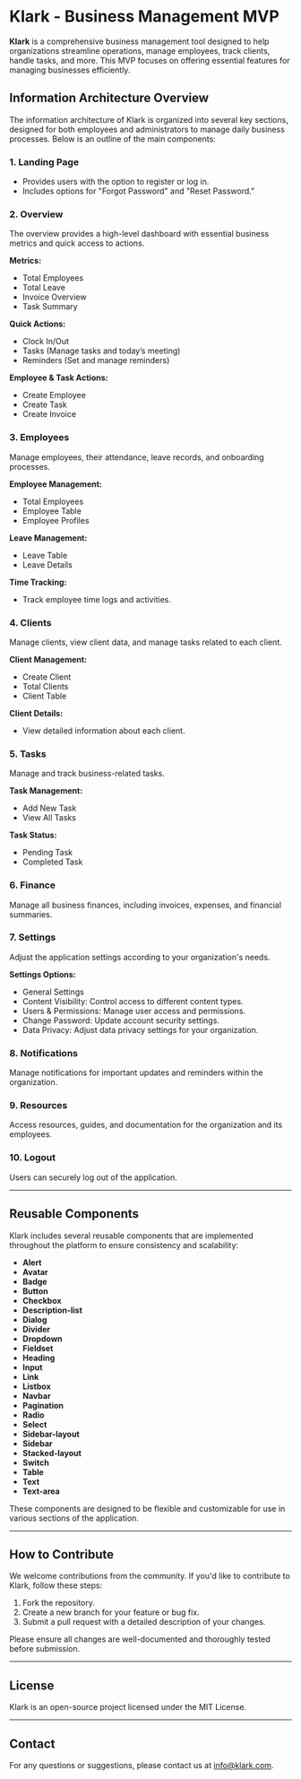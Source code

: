 # Klark - Business Management MVP

**Klark** is a comprehensive business management tool designed to help organizations streamline operations, manage employees, track clients, handle tasks, and more. This MVP focuses on offering essential features for managing businesses efficiently.

## Information Architecture Overview

The information architecture of Klark is organized into several key sections, designed for both employees and administrators to manage daily business processes. Below is an outline of the main components:

### 1. Landing Page
   - Provides users with the option to register or log in.
   - Includes options for "Forgot Password" and "Reset Password."

### 2. Overview
   The overview provides a high-level dashboard with essential business metrics and quick access to actions.

   **Metrics:**
   - Total Employees
   - Total Leave
   - Invoice Overview
   - Task Summary

   **Quick Actions:**
   - Clock In/Out
   - Tasks (Manage tasks and today’s meeting)
   - Reminders (Set and manage reminders)

   **Employee & Task Actions:**
   - Create Employee
   - Create Task
   - Create Invoice

### 3. Employees
   Manage employees, their attendance, leave records, and onboarding processes.

   **Employee Management:**
   - Total Employees
   - Employee Table
   - Employee Profiles

   **Leave Management:**
   - Leave Table
   - Leave Details

   **Time Tracking:**
   - Track employee time logs and activities.

### 4. Clients
   Manage clients, view client data, and manage tasks related to each client.

   **Client Management:**
   - Create Client
   - Total Clients
   - Client Table

   **Client Details:**
   - View detailed information about each client.

### 5. Tasks
   Manage and track business-related tasks.

   **Task Management:**
   - Add New Task
   - View All Tasks

   **Task Status:**
   - Pending Task
   - Completed Task

### 6. Finance
   Manage all business finances, including invoices, expenses, and financial summaries.

### 7. Settings
   Adjust the application settings according to your organization's needs.

   **Settings Options:**
   - General Settings
   - Content Visibility: Control access to different content types.
   - Users & Permissions: Manage user access and permissions.
   - Change Password: Update account security settings.
   - Data Privacy: Adjust data privacy settings for your organization.

### 8. Notifications
   Manage notifications for important updates and reminders within the organization.

### 9. Resources
   Access resources, guides, and documentation for the organization and its employees.

### 10. Logout
   Users can securely log out of the application.

---

## Reusable Components

Klark includes several reusable components that are implemented throughout the platform to ensure consistency and scalability:

- **Alert**
- **Avatar**
- **Badge**
- **Button**
- **Checkbox**
- **Description-list**
- **Dialog**
- **Divider**
- **Dropdown**
- **Fieldset**
- **Heading**
- **Input**
- **Link**
- **Listbox**
- **Navbar**
- **Pagination**
- **Radio**
- **Select**
- **Sidebar-layout**
- **Sidebar**
- **Stacked-layout**
- **Switch**
- **Table**
- **Text**
- **Text-area**

These components are designed to be flexible and customizable for use in various sections of the application.

---

## How to Contribute

We welcome contributions from the community. If you'd like to contribute to Klark, follow these steps:

1. Fork the repository.
2. Create a new branch for your feature or bug fix.
3. Submit a pull request with a detailed description of your changes.

Please ensure all changes are well-documented and thoroughly tested before submission.

---

## License

Klark is an open-source project licensed under the MIT License.

---

## Contact

For any questions or suggestions, please contact us at [info@klark.com](mailto:info@klark.com).
